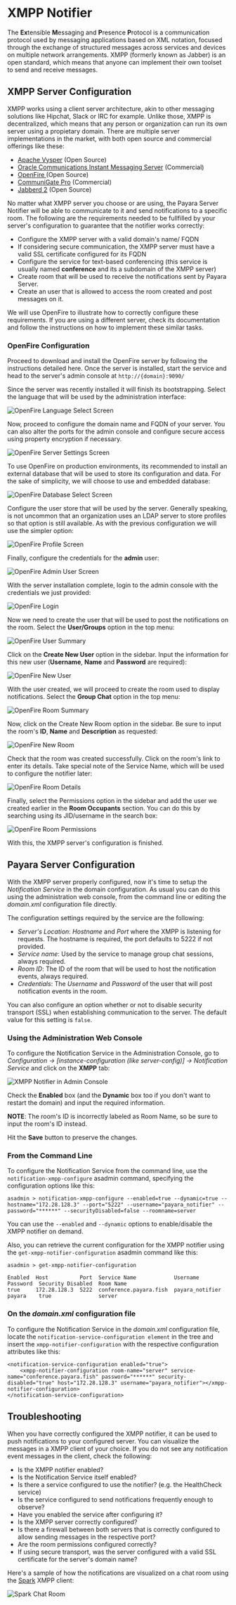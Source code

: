 # XMPP Notifier

The **Ex**tensible **M**essaging and **P**resence **P**rotocol is a communication protocol used by messaging applications based on XML notation, focused through the exchange of structured messages across services and devices on multiple network arrangements. XMPP \(formerly known as Jabber\) is an open standard, which means that anyone can implement their own toolset to send and receive messages.

## XMPP Server Configuration

XMPP works using a client server architecture, akin to other messaging solutions like Hipchat, Slack or IRC for example. Unlike those, XMPP is decentralized, which means that any person or organization can run its own server using a propietary domain. There are multiple server implementations in the market, with both open source and commercial offerings like these:

* [Apache Vysper](https://mina.apache.org/vysper-project) \(Open Source\)
* [Oracle Communications Instant Messaging Server](https://www.oracle.com/industries/communications/enterprise/products/instant-messaging/index.html) \(Commercial\)
* [OpenFire ](http://igniterealtime.org/projects/openfire/index.jsp)\(Open Source\)
* [CommuniGate Pro](https://www.communigate.com/default.html) \(Commercial\)
* [Jabberd 2](http://jabberd2.org/) \(Open Source\)

No matter what XMPP server you choose or are using, the Payara Server Notifier will be able to communicate to it and send notifications to a specific room. The following are the requirements needed to be fullfilled by your server's configuration to guarantee that the notifier works correctly:

* Configure the XMPP server with a valid domain's name/ FQDN
* If considering secure communication, the XMPP server must have a valid SSL certificate configured for its FQDN
* Configure the service for text-based conferencing \(this service is usually named **conference** and its a subdomain of the XMPP server\)
* Create room that will be used to receive the notifications sent by Payara Server.
* Create an user that is allowed to access the room created and post messages on it.

We will use OpenFire to illustrate how to correctly configure these requirements. If you are using a different server, check its documentation and follow the instructions on how to implement these similar tasks.

### OpenFire Configuration

Proceed to download and install the OpenFire server by following the instructions detailed here. Once the server is installed, start the service and head to the server's admin console at `http://{domain}:9090/`

Since the server was recently installed it will finish its bootstrapping. Select the language that will be used by the administration interface:

![OpenFire Language Select Screen](/images/xmpp-notifier-openfire-install-1.png)

Now, proceed to configure the domain name and FQDN of your server. You can also alter the ports for the admin console and configure secure access using property encryption if necessary. 

![OpenFire Server Settings Screen](/images/xmpp-notifier-openfire-install-2.png)

To use OpenFire on production environments, its recommended to install an external database that will be used to store its configuration and data. For the sake of simplicity, we will choose to use and embedded database:

![OpenFire Database Select Screen](/images/xmpp-notifier-openfire-install-3.png)

Configure the user store that will be used by the server. Generally speaking, is not uncommon that an organization uses an LDAP server to store profiles so that option is still available. As with the previous configuration we will use the simpler option:

![OpenFire Profile Screen](/images/xmpp-notifier-openfire-install-4.png)

Finally, configure the credentials for the **admin** user:

![OpenFire Admin User Screen](/images/xmpp-notifier-openfire-install-5.png)

With the server installation complete, login to the admin console with the credentials we just provided:

![OpenFire Login](/images/xmpp-notifier-openfire-login.png)

Now we need to create the user that will be used to post the notifications on the room. Select the **User/Groups** option in the top menu:

![OpenFire User Summary](/images/xmpp-notifier-openfire-users-1.png)

Click on the **Create New User** option in the sidebar. Input the information for this new user \(**Username**, **Name** and **Password** are required\):

![OpenFire New User](/images/xmpp-notifier-openfire-users-2.png)

With the user created, we will proceed to create the room used to display notifications. Select the **Group Chat** option in the top menu:

![OpenFire Room Summary](/images/xmpp-notifier-openfire-create-room-1.png)

Now, click on the Create New Room option in the sidebar. Be sure to input the room's **ID**, **Name** and **Description** as requested:

![OpenFire New Room](/images/xmpp-notifier-openfire-create-room-2.png)

Check that the room was created successfully. Click on the room's link to enter its details. Take special note of the Service Name, which will be used to configure the notifier later:

![OpenFire Room Details](/images/xmpp-notifier-openfire-room-details.png)

Finally, select the Permissions option in the sidebar and add the user we created earlier in the **Room Occupants** section. You can do this by searching using its JID/username in the search box:

![OpenFire Room Permissions](/images/xmpp-notifier-openfire-room-permissions.png)

With this, the XMPP server's configuration is finished.

## Payara Server Configuration

With the XMPP server properly configured, now it's time to setup the _Notification Service_ in the domain configuration. As usual you can do this using the administration web console, from the command line or editing the _domain.xml_ configuration file directly.

The configuration settings required by the service are the following:

* _Server's Location_: _Hostname_ and _Port_ where the XMPP is listening for requests. The hostname is required, the port defaults to 5222 if not provided.
* _Service name_: Used by the service to manage group chat sessions, always required.
* _Room ID_: The ID of the room that will be used to host the notification events, always required.  
* _Credentials_: The _Username_ and _Password_ of the user that will post notification events in the room.

You can also configure an option whether or not to disable security transport (SSL) when establishing communication to the server. The default value for this setting is `false`.

### Using the Administration Web Console

To configure the Notification Service in the Administration Console, go to _Configuration -&gt; \[instance-configuration \(like server-config\)\] -&gt; Notification Service_ and click on the **XMPP** tab:

![XMPP Notifier in Admin Console](/images/xmpp-notifier-admin-console.png)

Check the **Enabled** box \(and the **Dynamic** box too if you don't want to restart the domain\) and input the required information.

**NOTE**: The room's ID is incorrectly labeled as Room Name, so be sure to input the room's ID instead.  

Hit the **Save** button to preserve the changes.

### From the Command Line

To configure the Notification Service from the command line, use the `notification-xmpp-configure` asadmin command, specifying the configuration options like this:

```
asadmin > notification-xmpp-configure --enabled=true --dynamic=true --hostname="172.28.128.3" --port="5222" --username="payara_notifier" --password="******" --securityDisabled=false --roomname=server
```

You can use the `--enabled` and `--dynamic` options to enable/disable the XMPP notifier on demand.

Also, you can retrieve the current configuration for the XMPP notifier using the `get-xmpp-notifier-configuration` asadmin command like this:

```
asadmin > get-xmpp-notifier-configuration

Enabled  Host          Port  Service Name            Username         Password  Security Disabled  Room Name
true     172.28.128.3  5222  conference.payara.fish  payara_notifier  payara    true               server
```

### On the _domain.xml_ configuration file

To configure the Notification Service in the _domain.xml_ configuration file, locate the `notification-service-configuration element` in the tree and insert the `xmpp-notifier-configuration` with the respective configuration attributes like this:

```
<notification-service-configuration enabled="true">
    <xmpp-notifier-configuration room-name="server" service-name="conference.payara.fish" password="******" security-disabled="true" host="172.28.128.3" username="payara_notifier"></xmpp-notifier-configuration>
</notification-service-configuration>
```

## Troubleshooting

When you have correctly configured the XMPP notifier, it can be used to push notifications to your configured server. You can visualize the messages in a XMPP client of your choice. If you do not see any notification event messages in the client, check the following:

* Is the XMPP notifier enabled?
* Is the Notification Service itself enabled?
* Is there a service configured to use the notifier? \(e.g. the HealthCheck service\)
* Is the service configured to send notifications frequently enough to observe?
* Have you enabled the service after configuring it?
* Is the XMPP server correctly configured?
* Is there a firewall between both servers that is correctly configured to allow sending messages in the respective port?
* Are the room permissions configured correctly?
* If using secure transport, was the server configured with a valid SSL certificate for the server's domain name?

Here's a sample of how the notifications are visualized on a chat room using the [Spark](https://www.igniterealtime.org/projects/spark/) XMPP client:

![Spark Chat Room](/images/xmpp-notifier-spark-chat.png)








